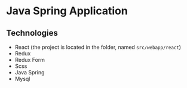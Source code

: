 # Java Spring Application

## Technologies
* React (the project is located in the folder, named `src/webapp/react`)
* Redux
* Redux Form 
* Scss
* Java Spring
* Mysql
